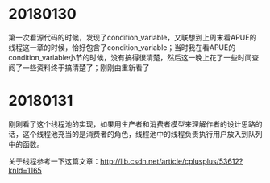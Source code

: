 # 20180130
第一次看源代码的时候，发现了condition_variable，又联想到上周末看APUE的线程这一章的时候，恰好包含了condition_variable；当时我在看APUE的condition_variable小节的时候，没有搞得很清楚，然后这一晚上花了一些时间查阅了一些资料终于搞清楚了；刚刚由重新看了
# 20180131
刚刚看了这个线程池的实现，如果用生产者和消费者模型来理解作者的设计思路的话，这个线程池充当的是消费者的角色，线程池中的线程负责执行用户放入到队列中的函数。

关于线程参考一下这篇文章：http://lib.csdn.net/article/cplusplus/53612?knId=1165
